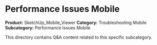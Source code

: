 # Performance Issues Mobile

**Product:** SketchUp_Mobile_Viewer
**Category:** Troubleshooting Mobile
**Subcategory:** Performance Issues Mobile

This directory contains Q&A content related to this specific subcategory.
